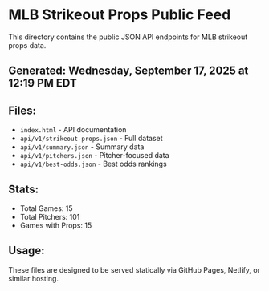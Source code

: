 # MLB Strikeout Props Public Feed

This directory contains the public JSON API endpoints for MLB strikeout props data.

## Generated: Wednesday, September 17, 2025 at 12:19 PM EDT

## Files:
- `index.html` - API documentation
- `api/v1/strikeout-props.json` - Full dataset
- `api/v1/summary.json` - Summary data
- `api/v1/pitchers.json` - Pitcher-focused data  
- `api/v1/best-odds.json` - Best odds rankings

## Stats:
- Total Games: 15
- Total Pitchers: 101
- Games with Props: 15

## Usage:
These files are designed to be served statically via GitHub Pages, Netlify, or similar hosting.
